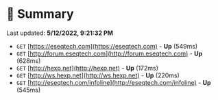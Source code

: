 # 📖 Summary
Last updated: **5/12/2022, 9:21:32 PM**

- `GET` [https://eseqtech.com](https://eseqtech.com) - **Up** (549ms)
- `GET` [http://forum.eseqtech.com](http://forum.eseqtech.com) - **Up** (628ms)
- `GET` [http://hexp.net](http://hexp.net) - **Up** (172ms)
- `GET` [http://ws.hexp.net](http://ws.hexp.net) - **Up** (220ms)
- `GET` [http://eseqtech.com/infoline](http://eseqtech.com/infoline) - **Up** (545ms)
